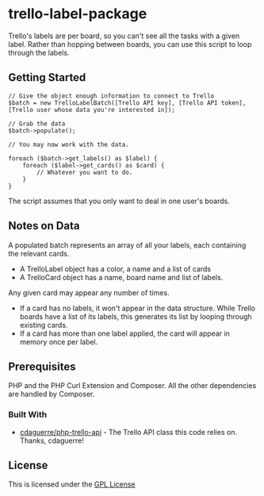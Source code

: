 # trello-label-package

Trello's labels are per board, so you can't see all the tasks with a given label. Rather than hopping between boards, you can use this script to loop through the labels.

## Getting Started

```
// Give the object enough information to connect to Trello
$batch = new TrelloLabelBatch([Trello API key], [Trello API token], [Trello user whose data you're interested in]);

// Grab the data
$batch->populate();

// You may now work with the data.

foreach ($batch->get_labels() as $label) {
    foreach ($label->get_cards() as $card) {
        // Whatever you want to do.
    }
}
```

The script assumes that you only want to deal in one user's boards.

## Notes on Data

A populated batch represents an array of all your labels, each containing the relevant cards.
 * A TrelloLabel object has a color, a name and a list of cards
 * A TrelloCard object has a name, board name and list of labels.

Any given card may appear any number of times.
 * If a card has no labels, it won't appear in the data structure. While Trello boards have a list of its labels, this generates its list by looping through existing cards.
 * If a card has more than one label applied, the card will appear in memory once per label.

## Prerequisites

PHP and the PHP Curl Extension and Composer. All the other dependencies are handled by Composer.

### Built With

* [cdaguerre/php-trello-api](https://github.com/cdaguerre/php-trello-api) - The Trello API class this code relies on. Thanks, cdaguerre!

## License

This is licensed under the [GPL License](https://www.gnu.org/licenses/gpl-3.0.html)
